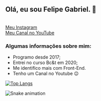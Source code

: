 ## Olá, eu sou Felipe Gabriel. 🤞
<br>
<a href="https://www.instagram.com/fgabriel_s/" target="_blank"> Meu Instagram </a>
<br>
<a href="https://www.youtube.com/c/FelipeGabriell/videos" target="_blank"> Meu Canal no YouTube </a>
<br>

### Algumas informações sobre mim: 

* Programo desde 2017;
* Entrei no curso Bc&t em 2020;
* Me identifico mais com Front-End.
* Tenho um Canal no Youtube 😉



<!--[![Top Langs](https://github-readme-stats.vercel.app/api/top-langs/?username=fsilva19&layout=compact)](https://github.com/fsilva19/github-readme-stats)-->
[![Top Langs](https://github-readme-stats.vercel.app/api/top-langs/?username=fsilva19&langs_count=8)](https://github.com/fsilva19/github-readme-stats)

![Snake animation](https://github.com/fsilva19/fsilva19/blob/output/github-contribution-grid-snake.svg)
